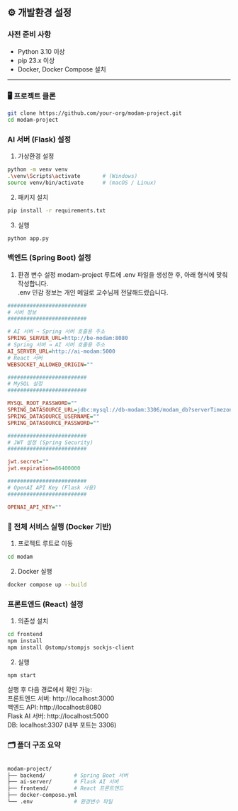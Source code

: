 ## ⚙️ 개발환경 설정

### 사전 준비 사항

- Python 3.10 이상  
- pip 23.x 이상  
- Docker, Docker Compose 설치  
---

### 🖥️ 프로젝트 클론

```bash
git clone https://github.com/your-org/modam-project.git
cd modam-project
```

### AI 서버 (Flask) 설정
1. 가상환경 설정

```bash
python -m venv venv
.\venv\Scripts\activate       # (Windows)
source venv/bin/activate      # (macOS / Linux)
```

2. 패키지 설치

```bash
pip install -r requirements.txt
```

3. 실행

```bash
python app.py
```

### 백엔드 (Spring Boot) 설정

1. 환경 변수 설정
modam-project 루트에 .env 파일을 생성한 후, 아래 형식에 맞춰 작성합니다. <br>
.env 민감 정보는 개인 메일로 교수님께 전달해드렸습니다.

```ini
#########################
# 서버 정보
#########################

# AI 서버 → Spring 서버 호출용 주소
SPRING_SERVER_URL=http://be-modam:8080
# Spring 서버 → AI 서버 호출용 주소
AI_SERVER_URL=http://ai-modam:5000
# React 서버
WEBSOCKET_ALLOWED_ORIGIN=""

#########################
# MySQL 설정
#########################

MYSQL_ROOT_PASSWORD=""
SPRING_DATASOURCE_URL=jdbc:mysql://db-modam:3306/modam_db?serverTimezone=Asia/Seoul
SPRING_DATASOURCE_USERNAME=""
SPRING_DATASOURCE_PASSWORD=""

#########################
# JWT 설정 (Spring Security)
#########################

jwt.secret=""
jwt.expiration=86400000

#########################
# OpenAI API Key (Flask 사용)
#########################

OPENAI_API_KEY=""

```

### 🐳 전체 서비스 실행 (Docker 기반)
1. 프로젝트 루트로 이동
```bash
cd modam
```
2. Docker 실행
```bash
docker compose up --build
```

### 프론트엔드 (React) 설정

1. 의존성 설치

```bash
cd frontend
npm install
npm install @stomp/stompjs sockjs-client
```

2. 실행
```bash
npm start
```


실행 후 다음 경로에서 확인 가능:<br>
프론트엔드 서버: http://localhost:3000 <br>
백엔드 API: http://localhost:8080 <br>
Flask AI 서버: http://localhost:5000 <br>
DB: localhost:3307 (내부 포트는 3306)

### 🗂️ 폴더 구조 요약
```bash

modam-project/
├── backend/         # Spring Boot 서버
├── ai-server/       # Flask AI 서버
├── frontend/        # React 프론트엔드
├── docker-compose.yml
└── .env             # 환경변수 파일
```
